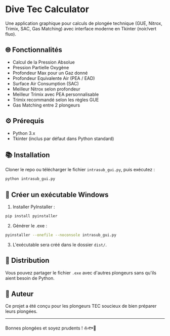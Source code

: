 # Dive Tec Calculator

Une application graphique pour calculs de plongée technique (GUE, Nitrox, Trimix, SAC, Gas Matching) avec interface moderne en Tkinter (noir/vert fluo).

## 🌐 Fonctionnalités

* Calcul de la Pression Absolue
* Pression Partielle Oxygène
* Profondeur Max pour un Gaz donné
* Profondeur Equivalente Air (PEA / EAD)
* Surface Air Consumption (SAC)
* Meilleur Nitrox selon profondeur
* Meilleur Trimix avec PEA personnalisable
* Trimix recommandé selon les règles GUE
* Gas Matching entre 2 plongeurs

## ⚙️ Prérequis

* Python 3.x
* Tkinter (inclus par défaut dans Python standard)

## 📚 Installation

Cloner le repo ou télécharger le fichier `intrasub_gui.py`, puis exécutez :

```bash
python intrasub_gui.py
```

## 📆 Créer un exécutable Windows

1. Installer PyInstaller :

```bash
pip install pyinstaller
```

2. Générer le .exe :

```bash
pyinstaller --onefile --noconsole intrasub_gui.py
```

3. L'exécutable sera créé dans le dossier `dist/`.

## 🚀 Distribution

Vous pouvez partager le fichier `.exe` avec d'autres plongeurs sans qu'ils aient besoin de Python.

## 👋 Auteur

Ce projet a été conçu pour les plongeurs TEC soucieux de bien préparer leurs plongées.

---

Bonnes plongées et soyez prudents ! ⛵️🐟🚀
